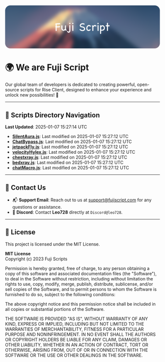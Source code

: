 ![Banner](.github/b.webp)

# 🌍 **We are Fuji Script**

Our global team of developers is dedicated to creating powerful, open-source scripts for Rise Client, designed to enhance your experience and unlock new possibilities! 🌟

---
<!-- SCRIPTS_NAVIGATION_START -->
## 📂 **Scripts Directory Navigation**

**Last Updated**: 2025-01-07 15:27:14 UTC

- **[SilentAura.js](scripts/SilentAura.js)**: Last modified on 2025-01-07 15:27:12 UTC
- **[ChatBypass.js](scripts/ChatBypass.js)**: Last modified on 2025-01-07 15:27:12 UTC
- **[jetpackFly.js](scripts/jetpackFly.js)**: Last modified on 2025-01-07 15:27:12 UTC
- **[velocityHylex.js](scripts/velocityHylex.js)**: Last modified on 2025-01-07 15:27:12 UTC
- **[chestxray.js](scripts/chestxray.js)**: Last modified on 2025-01-07 15:27:12 UTC
- **[bedxray.js](scripts/bedxray.js)**: Last modified on 2025-01-07 15:27:12 UTC
- **[chatMacro.js](scripts/chatMacro.js)**: Last modified on 2025-01-07 15:27:12 UTC

<!-- SCRIPTS_NAVIGATION_END -->

---

## 💬 **Contact Us**  
- 📬 **Support Email**: Reach out to us at [support@fujiscript.com](mailto:support@fujiscript.com) for any questions or assistance.  
- 💬 **Discord**: Contact **Leo728** directly at `Discord@leo728`.

---

## 📜 **License**

This project is licensed under the MIT License.  

**MIT License**  
Copyright (c) 2023 Fuji Scripts  

Permission is hereby granted, free of charge, to any person obtaining a copy of this software and associated documentation files (the "Software"), to deal in the Software without restriction, including without limitation the rights to use, copy, modify, merge, publish, distribute, sublicense, and/or sell copies of the Software, and to permit persons to whom the Software is furnished to do so, subject to the following conditions:  

The above copyright notice and this permission notice shall be included in all copies or substantial portions of the Software.  

THE SOFTWARE IS PROVIDED "AS IS", WITHOUT WARRANTY OF ANY KIND, EXPRESS OR IMPLIED, INCLUDING BUT NOT LIMITED TO THE WARRANTIES OF MERCHANTABILITY, FITNESS FOR A PARTICULAR PURPOSE AND NONINFRINGEMENT. IN NO EVENT SHALL THE AUTHORS OR COPYRIGHT HOLDERS BE LIABLE FOR ANY CLAIM, DAMAGES OR OTHER LIABILITY, WHETHER IN AN ACTION OF CONTRACT, TORT OR OTHERWISE, ARISING FROM, OUT OF OR IN CONNECTION WITH THE SOFTWARE OR THE USE OR OTHER DEALINGS IN THE SOFTWARE.  
